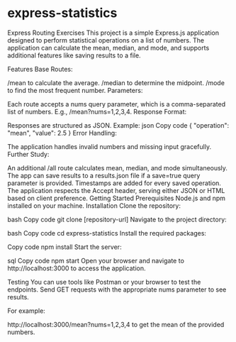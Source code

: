 # express-statistics
Express Routing Exercises
This project is a simple Express.js application designed to perform statistical operations on a list of numbers. The application can calculate the mean, median, and mode, and supports additional features like saving results to a file.

Features
Base Routes:

/mean to calculate the average.
/median to determine the midpoint.
/mode to find the most frequent number.
Parameters:

Each route accepts a nums query parameter, which is a comma-separated list of numbers. E.g., /mean?nums=1,2,3,4.
Response Format:

Responses are structured as JSON. Example:
json
Copy code
{
  "operation": "mean",
  "value": 2.5
}
Error Handling:

The application handles invalid numbers and missing input gracefully.
Further Study:

An additional /all route calculates mean, median, and mode simultaneously.
The app can save results to a results.json file if a save=true query parameter is provided.
Timestamps are added for every saved operation.
The application respects the Accept header, serving either JSON or HTML based on client preference.
Getting Started
Prerequisites
Node.js and npm installed on your machine.
Installation
Clone the repository:

bash
Copy code
git clone [repository-url]
Navigate to the project directory:

bash
Copy code
cd express-statistics
Install the required packages:

Copy code
npm install
Start the server:

sql
Copy code
npm start
Open your browser and navigate to http://localhost:3000 to access the application.

Testing
You can use tools like Postman or your browser to test the endpoints. Send GET requests with the appropriate nums parameter to see results.

For example:

http://localhost:3000/mean?nums=1,2,3,4 to get the mean of the provided numbers.
